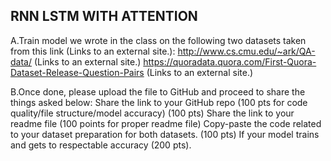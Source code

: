 ## RNN LSTM WITH ATTENTION

   A.Train model we wrote in the class on the following two datasets taken from this link (Links to an external site.): 
        http://www.cs.cmu.edu/~ark/QA-data/ (Links to an external site.)
        https://quoradata.quora.com/First-Quora-Dataset-Release-Question-Pairs (Links to an external site.)
        
   B.Once done, please upload the file to GitHub and proceed to share the things asked below:
        Share the link to your GitHub repo (100 pts for code quality/file structure/model accuracy) (100 pts)
        Share the link to your readme file (100 points for proper readme file)
        Copy-paste the code related to your dataset preparation for both datasets.  (100 pts)
        If your model trains and gets to respectable accuracy (200 pts).
